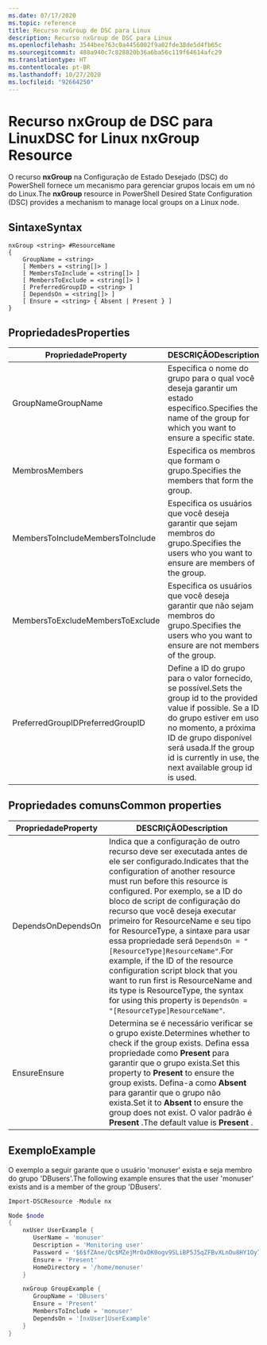 ```yaml
---
ms.date: 07/17/2020
ms.topic: reference
title: Recurso nxGroup de DSC para Linux
description: Recurso nxGroup de DSC para Linux
ms.openlocfilehash: 3544bee763c0a4456002f9a02fde38de5d4fb65c
ms.sourcegitcommit: 488a940c7c828820b36a6ba56c119f64614afc29
ms.translationtype: HT
ms.contentlocale: pt-BR
ms.lasthandoff: 10/27/2020
ms.locfileid: "92664250"
---
```

# <a name="dsc-for-linux-nxgroup-resource"></a><span data-ttu-id="5b4ff-103">Recurso nxGroup de DSC para Linux</span><span class="sxs-lookup"><span data-stu-id="5b4ff-103">DSC for Linux nxGroup Resource</span></span>

<span data-ttu-id="5b4ff-104">O recurso **nxGroup** na Configuração de Estado Desejado (DSC) do PowerShell fornece um mecanismo para gerenciar grupos locais em um nó do Linux.</span><span class="sxs-lookup"><span data-stu-id="5b4ff-104">The **nxGroup** resource in PowerShell Desired State Configuration (DSC) provides a mechanism to manage local groups on a Linux node.</span></span>

## <a name="syntax"></a><span data-ttu-id="5b4ff-105">Sintaxe</span><span class="sxs-lookup"><span data-stu-id="5b4ff-105">Syntax</span></span>

```Syntax
nxGroup <string> #ResourceName
{
    GroupName = <string>
    [ Members = <string[]> ]
    [ MembersToInclude = <string[]> ]
    [ MembersToExclude = <string[]> ]
    [ PreferredGroupID = <string> ]
    [ DependsOn = <string[]> ]
    [ Ensure = <string> { Absent | Present } ]
}
```

## <a name="properties"></a><span data-ttu-id="5b4ff-106">Propriedades</span><span class="sxs-lookup"><span data-stu-id="5b4ff-106">Properties</span></span>

|<span data-ttu-id="5b4ff-107">Propriedade</span><span class="sxs-lookup"><span data-stu-id="5b4ff-107">Property</span></span> |<span data-ttu-id="5b4ff-108">DESCRIÇÃO</span><span class="sxs-lookup"><span data-stu-id="5b4ff-108">Description</span></span> |
|---|---|
|<span data-ttu-id="5b4ff-109">GroupName</span><span class="sxs-lookup"><span data-stu-id="5b4ff-109">GroupName</span></span> |<span data-ttu-id="5b4ff-110">Especifica o nome do grupo para o qual você deseja garantir um estado específico.</span><span class="sxs-lookup"><span data-stu-id="5b4ff-110">Specifies the name of the group for which you want to ensure a specific state.</span></span> |
|<span data-ttu-id="5b4ff-111">Membros</span><span class="sxs-lookup"><span data-stu-id="5b4ff-111">Members</span></span> |<span data-ttu-id="5b4ff-112">Especifica os membros que formam o grupo.</span><span class="sxs-lookup"><span data-stu-id="5b4ff-112">Specifies the members that form the group.</span></span> |
|<span data-ttu-id="5b4ff-113">MembersToInclude</span><span class="sxs-lookup"><span data-stu-id="5b4ff-113">MembersToInclude</span></span> |<span data-ttu-id="5b4ff-114">Especifica os usuários que você deseja garantir que sejam membros do grupo.</span><span class="sxs-lookup"><span data-stu-id="5b4ff-114">Specifies the users who you want to ensure are members of the group.</span></span> |
|<span data-ttu-id="5b4ff-115">MembersToExclude</span><span class="sxs-lookup"><span data-stu-id="5b4ff-115">MembersToExclude</span></span> |<span data-ttu-id="5b4ff-116">Especifica os usuários que você deseja garantir que não sejam membros do grupo.</span><span class="sxs-lookup"><span data-stu-id="5b4ff-116">Specifies the users who you want to ensure are not members of the group.</span></span> |
|<span data-ttu-id="5b4ff-117">PreferredGroupID</span><span class="sxs-lookup"><span data-stu-id="5b4ff-117">PreferredGroupID</span></span> |<span data-ttu-id="5b4ff-118">Define a ID do grupo para o valor fornecido, se possível.</span><span class="sxs-lookup"><span data-stu-id="5b4ff-118">Sets the group id to the provided value if possible.</span></span> <span data-ttu-id="5b4ff-119">Se a ID do grupo estiver em uso no momento, a próxima ID de grupo disponível será usada.</span><span class="sxs-lookup"><span data-stu-id="5b4ff-119">If the group id is currently in use, the next available group id is used.</span></span> |

## <a name="common-properties"></a><span data-ttu-id="5b4ff-120">Propriedades comuns</span><span class="sxs-lookup"><span data-stu-id="5b4ff-120">Common properties</span></span>

|<span data-ttu-id="5b4ff-121">Propriedade</span><span class="sxs-lookup"><span data-stu-id="5b4ff-121">Property</span></span> |<span data-ttu-id="5b4ff-122">DESCRIÇÃO</span><span class="sxs-lookup"><span data-stu-id="5b4ff-122">Description</span></span> |
|---|---|
|<span data-ttu-id="5b4ff-123">DependsOn</span><span class="sxs-lookup"><span data-stu-id="5b4ff-123">DependsOn</span></span> |<span data-ttu-id="5b4ff-124">Indica que a configuração de outro recurso deve ser executada antes de ele ser configurado.</span><span class="sxs-lookup"><span data-stu-id="5b4ff-124">Indicates that the configuration of another resource must run before this resource is configured.</span></span> <span data-ttu-id="5b4ff-125">Por exemplo, se a ID do bloco de script de configuração do recurso que você deseja executar primeiro for ResourceName e seu tipo for ResourceType, a sintaxe para usar essa propriedade será `DependsOn = "[ResourceType]ResourceName"`.</span><span class="sxs-lookup"><span data-stu-id="5b4ff-125">For example, if the ID of the resource configuration script block that you want to run first is ResourceName and its type is ResourceType, the syntax for using this property is `DependsOn = "[ResourceType]ResourceName"`.</span></span> |
|<span data-ttu-id="5b4ff-126">Ensure</span><span class="sxs-lookup"><span data-stu-id="5b4ff-126">Ensure</span></span> |<span data-ttu-id="5b4ff-127">Determina se é necessário verificar se o grupo existe.</span><span class="sxs-lookup"><span data-stu-id="5b4ff-127">Determines whether to check if the group exists.</span></span> <span data-ttu-id="5b4ff-128">Defina essa propriedade como **Present** para garantir que o grupo exista.</span><span class="sxs-lookup"><span data-stu-id="5b4ff-128">Set this property to **Present** to ensure the group exists.</span></span> <span data-ttu-id="5b4ff-129">Defina-a como **Absent** para garantir que o grupo não exista.</span><span class="sxs-lookup"><span data-stu-id="5b4ff-129">Set it to **Absent** to ensure the group does not exist.</span></span> <span data-ttu-id="5b4ff-130">O valor padrão é **Present** .</span><span class="sxs-lookup"><span data-stu-id="5b4ff-130">The default value is **Present** .</span></span> |

## <a name="example"></a><span data-ttu-id="5b4ff-131">Exemplo</span><span class="sxs-lookup"><span data-stu-id="5b4ff-131">Example</span></span>

<span data-ttu-id="5b4ff-132">O exemplo a seguir garante que o usuário 'monuser' exista e seja membro do grupo 'DBusers'.</span><span class="sxs-lookup"><span data-stu-id="5b4ff-132">The following example ensures that the user 'monuser' exists and is a member of the group 'DBusers'.</span></span>

```powershell
Import-DSCResource -Module nx

Node $node
{
    nxUser UserExample {
       UserName = 'monuser'
       Description = 'Monitoring user'
       Password = '$6$fZAne/Qc$MZejMrOxDK0ogv9SLiBP5J5qZFBvXLnDu8HY1Oy7ycX.Y3C7mGPUfeQy3A82ev3zIabhDQnj2ayeuGn02CqE/0'
       Ensure = 'Present'
       HomeDirectory = '/home/monuser'
    }

    nxGroup GroupExample {
       GroupName = 'DBusers'
       Ensure = 'Present'
       MembersToInclude = 'monuser'
       DependsOn = '[nxUser]UserExample'
    }
}
```
